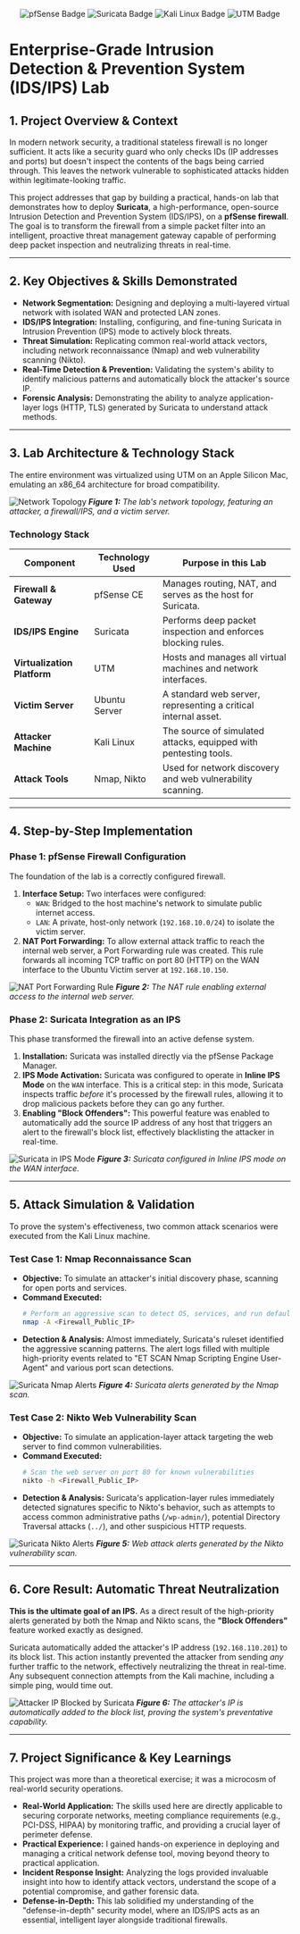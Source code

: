 <!-- Bạn có thể tạo các huy hiệu đẹp mắt này tại: https://shields.io/ -->
<p align="center">
  <img src="https://img.shields.io/badge/pfSense-CE-blue?style=for-the-badge&logo=pfsense" alt="pfSense Badge"/>
  <img src="https://img.shields.io/badge/Suricata-IDS/IPS-red?style=for-the-badge" alt="Suricata Badge"/>
  <img src="https://img.shields.io/badge/Kali%20Linux-Attacker-black?style=for-the-badge&logo=kalilinux" alt="Kali Linux Badge"/>
  <img src="https://img.shields.io/badge/Virtualization-UTM-lightgrey?style=for-the-badge" alt="UTM Badge"/>
</p>

# Enterprise-Grade Intrusion Detection & Prevention System (IDS/IPS) Lab

## 1. Project Overview & Context

In modern network security, a traditional stateless firewall is no longer sufficient. It acts like a security guard who only checks IDs (IP addresses and ports) but doesn't inspect the contents of the bags being carried through. This leaves the network vulnerable to sophisticated attacks hidden within legitimate-looking traffic.

This project addresses that gap by building a practical, hands-on lab that demonstrates how to deploy **Suricata**, a high-performance, open-source Intrusion Detection and Prevention System (IDS/IPS), on a **pfSense firewall**. The goal is to transform the firewall from a simple packet filter into an intelligent, proactive threat management gateway capable of performing deep packet inspection and neutralizing threats in real-time.

---

## 2. Key Objectives & Skills Demonstrated

-   **Network Segmentation:** Designing and deploying a multi-layered virtual network with isolated WAN and protected LAN zones.
-   **IDS/IPS Integration:** Installing, configuring, and fine-tuning Suricata in Intrusion Prevention (IPS) mode to actively block threats.
-   **Threat Simulation:** Replicating common real-world attack vectors, including network reconnaissance (Nmap) and web vulnerability scanning (Nikto).
-   **Real-Time Detection & Prevention:** Validating the system's ability to identify malicious patterns and automatically block the attacker's source IP.
-   **Forensic Analysis:** Demonstrating the ability to analyze application-layer logs (HTTP, TLS) generated by Suricata to understand attack methods.

---

## 3. Lab Architecture & Technology Stack

The entire environment was virtualized using UTM on an Apple Silicon Mac, emulating an x86_64 architecture for broad compatibility.

![Network Topology](images/network-topology.png)
_**Figure 1:** The lab's network topology, featuring an attacker, a firewall/IPS, and a victim server._

### Technology Stack

| Component                  | Technology Used        | Purpose in this Lab                                            |
| -------------------------- | ---------------------- | -------------------------------------------------------------- |
| **Firewall & Gateway**     | pfSense CE             | Manages routing, NAT, and serves as the host for Suricata.     |
| **IDS/IPS Engine**         | Suricata               | Performs deep packet inspection and enforces blocking rules.   |
| **Virtualization Platform**| UTM                    | Hosts and manages all virtual machines and network interfaces. |
| **Victim Server**          | Ubuntu Server          | A standard web server, representing a critical internal asset. |
| **Attacker Machine**       | Kali Linux             | The source of simulated attacks, equipped with pentesting tools. |
| **Attack Tools**           | Nmap, Nikto            | Used for network discovery and web vulnerability scanning.     |

---

## 4. Step-by-Step Implementation

### Phase 1: pfSense Firewall Configuration
The foundation of the lab is a correctly configured firewall.
1.  **Interface Setup:** Two interfaces were configured:
    -   `WAN`: Bridged to the host machine's network to simulate public internet access.
    -   `LAN`: A private, host-only network (`192.168.10.0/24`) to isolate the victim server.
2.  **NAT Port Forwarding:** To allow external attack traffic to reach the internal web server, a Port Forwarding rule was created. This rule forwards all incoming TCP traffic on port 80 (HTTP) on the WAN interface to the Ubuntu Victim server at `192.168.10.150`.

![NAT Port Forwarding Rule](images/nat-port-forwarding-rule.png)
_**Figure 2:** The NAT rule enabling external access to the internal web server._

### Phase 2: Suricata Integration as an IPS
This phase transformed the firewall into an active defense system.
1.  **Installation:** Suricata was installed directly via the pfSense Package Manager.
2.  **IPS Mode Activation:** Suricata was configured to operate in **Inline IPS Mode** on the `WAN` interface. This is a critical step: in this mode, Suricata inspects traffic *before* it's processed by the firewall rules, allowing it to drop malicious packets before they can go any further.
3.  **Enabling "Block Offenders":** This powerful feature was enabled to automatically add the source IP address of any host that triggers an alert to the firewall's block list, effectively blacklisting the attacker in real-time.

![Suricata in IPS Mode](images/suricata-ips-mode.png)
_**Figure 3:** Suricata configured in Inline IPS mode on the WAN interface._

---

## 5. Attack Simulation & Validation

To prove the system's effectiveness, two common attack scenarios were executed from the Kali Linux machine.

### Test Case 1: Nmap Reconnaissance Scan

-   **Objective:** To simulate an attacker's initial discovery phase, scanning for open ports and services.
-   **Command Executed:**
    ```bash
    # Perform an aggressive scan to detect OS, services, and run default scripts
    nmap -A <Firewall_Public_IP>
    ```
-   **Detection & Analysis:** Almost immediately, Suricata's ruleset identified the aggressive scanning patterns. The alert logs filled with multiple high-priority events related to "ET SCAN Nmap Scripting Engine User-Agent" and various port scan detections.

![Suricata Nmap Alerts](images/suricata-nmap-alerts.png)
_**Figure 4:** Suricata alerts generated by the Nmap scan._

### Test Case 2: Nikto Web Vulnerability Scan

-   **Objective:** To simulate an application-layer attack targeting the web server to find common vulnerabilities.
-   **Command Executed:**
    ```bash
    # Scan the web server on port 80 for known vulnerabilities
    nikto -h <Firewall_Public_IP>
    ```
-   **Detection & Analysis:** Suricata's application-layer rules immediately detected signatures specific to Nikto's behavior, such as attempts to access common administrative paths (`/wp-admin/`), potential Directory Traversal attacks (`../`), and other suspicious HTTP requests.

![Suricata Nikto Alerts](images/suricata-nikto-alerts.png)
_**Figure 5:** Web attack alerts generated by the Nikto vulnerability scan._

---

## 6. Core Result: Automatic Threat Neutralization

**This is the ultimate goal of an IPS.** As a direct result of the high-priority alerts generated by both the Nmap and Nikto scans, the **"Block Offenders"** feature worked exactly as designed.

Suricata automatically added the attacker's IP address (`192.168.110.201`) to its block list. This action instantly prevented the attacker from sending *any* further traffic to the network, effectively neutralizing the threat in real-time. Any subsequent connection attempts from the Kali machine, including a simple ping, would time out.

![Attacker IP Blocked by Suricata](images/suricata-blocked-ip.png)
_**Figure 6:** The attacker's IP is automatically added to the block list, proving the system's preventative capability._

---

## 7. Project Significance & Key Learnings

This project was more than a theoretical exercise; it was a microcosm of real-world security operations.

-   **Real-World Application:** The skills used here are directly applicable to securing corporate networks, meeting compliance requirements (e.g., PCI-DSS, HIPAA) by monitoring traffic, and providing a crucial layer of perimeter defense.
-   **Practical Experience:** I gained hands-on experience in deploying and managing a critical network defense tool, moving beyond theory to practical application.
-   **Incident Response Insight:** Analyzing the logs provided invaluable insight into how to identify attack vectors, understand the scope of a potential compromise, and gather forensic data.
-   **Defense-in-Depth:** This lab solidified my understanding of the "defense-in-depth" security model, where an IDS/IPS acts as an essential, intelligent layer alongside traditional firewalls.
